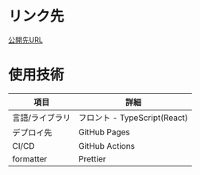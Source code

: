 # リンク先
[公開先URL](https://sobaotto.github.io/react-hooks-todo-app/)

# 使用技術

項目|詳細
-|-
言語/ライブラリ|フロント  - TypeScript(React)
デプロイ先|GitHub Pages
CI/CD|GitHub Actions
formatter|Prettier
 
